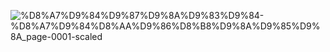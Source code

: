 ![%D8%A7%D9%84%D9%87%D9%8A%D9%83%D9%84-%D8%A7%D9%84%D8%AA%D9%86%D8%B8%D9%8A%D9%85%D9%8A_page-0001-scaled](https://github.com/user-attachments/assets/13da27e2-3bcc-4ac8-896c-d2df7aee7eac)
